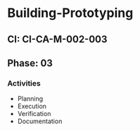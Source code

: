 # Building-Prototyping

## CI: CI-CA-M-002-003
## Phase: 03

### Activities
- Planning
- Execution
- Verification
- Documentation
